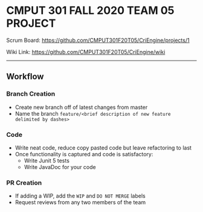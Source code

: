 # CMPUT 301 FALL 2020 TEAM 05 PROJECT

Scrum Board: https://github.com/CMPUT301F20T05/CriEngine/projects/1

Wiki Link: https://github.com/CMPUT301F20T05/CriEngine/wiki

----

## Workflow
### Branch Creation
- Create new branch off of latest changes from master
- Name the branch `feature/<brief description of new feature delimited by dashes>`

### Code
- Write neat code, reduce copy pasted code but leave refactoring to last
- Once functionality is captured and code is satisfactory:
  - Write Junit 5 tests
  - Write JavaDoc for your code

### PR Creation
- If adding a WIP, add the `WIP` and `DO NOT MERGE` labels
- Request reviews from any two members of the team

